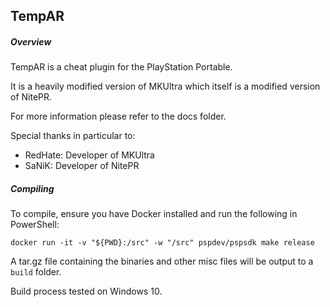 ## TempAR

##### Overview

TempAR is a cheat plugin for the PlayStation Portable.

It is a heavily modified version of MKUltra which itself is a modified version of NitePR.

For more information please refer to the docs folder.

Special thanks in particular to:

 - RedHate: Developer of MKUltra
 - SaNiK: Developer of NitePR
 

##### Compiling

To compile, ensure you have Docker installed and run the following in PowerShell:

```
docker run -it -v "${PWD}:/src" -w "/src" pspdev/pspsdk make release
```

A tar.gz file containing the binaries and other misc files will be output to a `build` folder.

Build process tested on Windows 10.